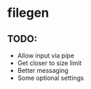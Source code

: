 # filegen

## TODO:

- Allow input via pipe
- Get closer to size limit
- Better messaging
- Some optional settings
